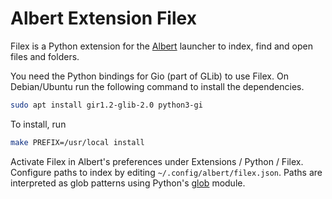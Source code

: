 Albert Extension Filex
======================

Filex is a Python extension for the [Albert][] launcher to index, find
and open files and folders.

[Albert]: https://albertlauncher.github.io/

You need the Python bindings for Gio (part of GLib) to use Filex. On
Debian/Ubuntu run the following command to install the dependencies.

```bash
sudo apt install gir1.2-glib-2.0 python3-gi
```

To install, run

```bash
make PREFIX=/usr/local install
```

Activate Filex in Albert's preferences under Extensions / Python /
Filex. Configure paths to index by editing `~/.config/albert/filex.json`.
Paths are interpreted as glob patterns using Python's [glob][] module.

[glob]: https://docs.python.org/3/library/glob.html
